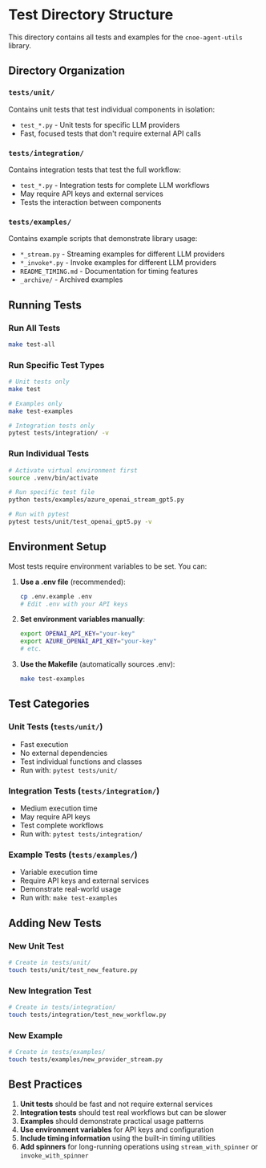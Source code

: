 # Test Directory Structure

This directory contains all tests and examples for the `cnoe-agent-utils` library.

## Directory Organization

### `tests/unit/`
Contains unit tests that test individual components in isolation:
- `test_*.py` - Unit tests for specific LLM providers
- Fast, focused tests that don't require external API calls

### `tests/integration/`
Contains integration tests that test the full workflow:
- `test_*.py` - Integration tests for complete LLM workflows
- May require API keys and external services
- Tests the interaction between components

### `tests/examples/`
Contains example scripts that demonstrate library usage:
- `*_stream.py` - Streaming examples for different LLM providers
- `*_invoke*.py` - Invoke examples for different LLM providers
- `README_TIMING.md` - Documentation for timing features
- `_archive/` - Archived examples

## Running Tests

### Run All Tests
```bash
make test-all
```

### Run Specific Test Types
```bash
# Unit tests only
make test

# Examples only
make test-examples

# Integration tests only
pytest tests/integration/ -v
```

### Run Individual Tests
```bash
# Activate virtual environment first
source .venv/bin/activate

# Run specific test file
python tests/examples/azure_openai_stream_gpt5.py

# Run with pytest
pytest tests/unit/test_openai_gpt5.py -v
```

## Environment Setup

Most tests require environment variables to be set. You can:

1. **Use a .env file** (recommended):
   ```bash
   cp .env.example .env
   # Edit .env with your API keys
   ```

2. **Set environment variables manually**:
   ```bash
   export OPENAI_API_KEY="your-key"
   export AZURE_OPENAI_API_KEY="your-key"
   # etc.
   ```

3. **Use the Makefile** (automatically sources .env):
   ```bash
   make test-examples
   ```

## Test Categories

### Unit Tests (`tests/unit/`)
- Fast execution
- No external dependencies
- Test individual functions and classes
- Run with: `pytest tests/unit/`

### Integration Tests (`tests/integration/`)
- Medium execution time
- May require API keys
- Test complete workflows
- Run with: `pytest tests/integration/`

### Example Tests (`tests/examples/`)
- Variable execution time
- Require API keys and external services
- Demonstrate real-world usage
- Run with: `make test-examples`

## Adding New Tests

### New Unit Test
```bash
# Create in tests/unit/
touch tests/unit/test_new_feature.py
```

### New Integration Test
```bash
# Create in tests/integration/
touch tests/integration/test_new_workflow.py
```

### New Example
```bash
# Create in tests/examples/
touch tests/examples/new_provider_stream.py
```

## Best Practices

1. **Unit tests** should be fast and not require external services
2. **Integration tests** should test real workflows but can be slower
3. **Examples** should demonstrate practical usage patterns
4. **Use environment variables** for API keys and configuration
5. **Include timing information** using the built-in timing utilities
6. **Add spinners** for long-running operations using `stream_with_spinner` or `invoke_with_spinner`
